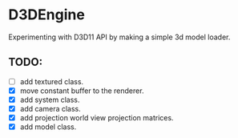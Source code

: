 # D3DEngine
Experimenting with D3D11 API by making a simple 3d model loader.

## TODO:
- [ ] add textured class.
- [x] move constant buffer to the renderer.
- [x] add system class.
- [x] add camera class.
- [x] add projection world view projection matrices.
- [x] add model class.